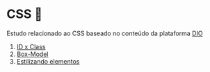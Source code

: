 # CSS :art:
Estudo relacionado ao CSS baseado no conteúdo da plataforma [DIO](https://web.dio.me/track/carrefour-web-developer)

1. [ID x Class](idxclass.md)
2. [Box-Model](box-model.md)
3. [Estilizando elementos](styling-elements.md)